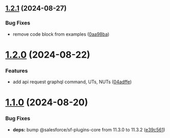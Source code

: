 ## [1.2.1](https://github.com/salesforcecli/plugin-api/compare/1.2.0...1.2.1) (2024-08-27)

### Bug Fixes

- remove code block from examples ([0aa98ba](https://github.com/salesforcecli/plugin-api/commit/0aa98ba9a87870750be4d02c936be460ddb14cdc))

# [1.2.0](https://github.com/salesforcecli/plugin-api/compare/1.1.0...1.2.0) (2024-08-22)

### Features

- add api request graphql command, UTs, NUTs ([04adffe](https://github.com/salesforcecli/plugin-api/commit/04adffea2543c2a018becacb7b4f22db7313b4b9))

# [1.1.0](https://github.com/salesforcecli/plugin-api/compare/e39c5610c36670bd59d86af4b9f0b23b0a0f6dfe...1.1.0) (2024-08-20)

### Bug Fixes

- **deps:** bump @salesforce/sf-plugins-core from 11.3.0 to 11.3.2 ([e39c561](https://github.com/salesforcecli/plugin-api/commit/e39c5610c36670bd59d86af4b9f0b23b0a0f6dfe))
